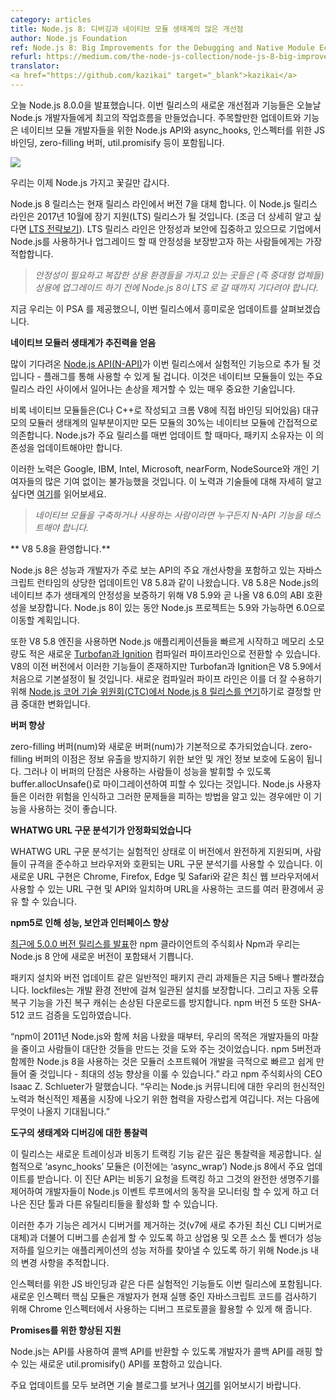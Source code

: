 ```yaml
---
category: articles
title: Node.js 8: 디버깅과 네이티브 모듈 생태계의 많은 개선점
author: Node.js Foundation
ref: Node.js 8: Big Improvements for the Debugging and Native Module Ecosystem
refurl: https://medium.com/the-node-js-collection/node-js-8-big-improvements-for-the-debugging-and-native-module-ecosystem-58454861f2fc
translator:
<a href="https://github.com/kazikai" target="_blank">kazikai</a>
---
```

<!--
We are excited to announce Node.js 8.0.0 today. The new improvements and features of this release create the best workflow for Node.js developers to date. Highlighted updates and features include adding Node.js API for native module developers, async_hooks, JS bindings for the inspector, zero-filling Buffers, util.promisify and more.
-->
오늘 Node.js 8.0.0을 발표했습니다. 이번 릴리스의 새로운 개선점과 기능들은 오늘날 Node.js 개발자들에게 최고의 작업흐름을 만들었습니다.
주목할만한 업데이트와 기능은 네이티브 모듈 개발자들을 위한 Node.js API와 async_hooks, 인스펙터를 위한 JS 바인딩, zero-filling 버퍼, util.promisify 등이 포함됩니다.

![](https://cdn-images-1.medium.com/max/800/1*6-_PzFOl9FRNZPn-LEOi4Q.jpeg)

<!--Throwing confetti now that we have Node.js 8!-->
우리는 이제 Node.js 가지고 꽃길만 갑시다.

<!--
The Node.js 8 release, replaces version 7 in our current release line. The Node.js release line will become a Node.js Long Term Support (LTS) release in October 2017 (more details on [LTS strategy here](https://github.com/nodejs/LTS)). The LTS release line is focused on stability and security and is best for those who want guaranteed stability when they upgrade and/or are using Node.js in the enterprise.
-->
Node.js 8 릴리스는 현재 릴리스 라인에서 버전 7을 대체 합니다.
이 Node.js 릴리스 라인은 2017년 10월에 장기 지원(LTS) 릴리스가 될 것입니다. (조금 더 상세히 알고 싶다면 [LTS 전략보기](https://github.com/nodejs/LTS)). LTS 릴리스 라인은 안정성과 보안에 집중하고 있으므로 기업에서 Node.js를 사용하거나 업그레이드 할 때 안정성을 보장받고자 하는 사람들에게는 가장 적합합니다.

<!--
> _Those who need stability and have complex production environments (i.e. medium and large enterprises) should wait until Node.js 8 goes into LTS before upgrading it for production._
-->
> _안정성이 필요하고 복잡한 상용 환경들을 가지고 있는 곳들은 (즉 중대형 업체들) 상용에 업그레이드 하기 전에 Node.js 8이 LTS 로 갈 때까지 기다려야 합니다._

<!--
Now that we’ve provided this PSA, let’s dive into the interesting updates in this release.
-->
지금 우리는 이 PSA 를 제공했으니, 이번 릴리스에서 흥미로운 업데이트를 살펴보겠습니다.

<!--
**Native Modular Ecosystem Gets a Boost**
-->
**네이티브 모듈러 생태계가 추진력을 얻음**

<!--
The much awaited[Node.js API (N-API)](https://medium.com/the-node-js-collection/ibm-intel-microsoft-mozilla-and-nodesource-join-forces-on-node-js-48e21ffb697d) will be added as an experimental feature to this release — it will be behind a flag. This is an incredibly important technology as it will eliminate breakage that happens between major releases lines with native modules.
-->
많이 기다려온 [Node.js API(N-API)](https://medium.com/the-node-js-collection/ibm-intel-microsoft-mozilla-and-nodesource-join-forces-on-node-js-48e21ffb697d)가 이번 릴리스에서 실험적인 기능으로 추가 될 것입니다 - 플래그를 통해 사용할 수 있게 될 겁니다. 이것은 네이티브 모듈들이 있는 주요 릴리스 라인 사이에서 일어나는 손상을 제거할 수 있는 매우 중요한 기술입니다.

<!--
Although native modules (modules written in C or C++ and directly bound to the Chrome V8) are a small portion of the massive modular ecosystem, 30 percent of all modules rely indirectly on native modules. Every time Node.js has a major release update, package maintainers have to update these dependencies.
-->
비록 네이티브 모듈들은(C나 C++로 작성되고 크롬 V8에 직접 바인딩 되어있음) 대규모의 모듈러 생태계의 일부분이지만 모든 모듈의 30%는 네이티브 모듈에 간접적으로 의존합니다. Node.js가 주요 릴리스를 매번 업데이트 할 때마다, 패키지 소유자는 이 의존성을 업데이트해야만 합니다.

<!--
These efforts would not be possible without significant contributions from Google, IBM, Intel, Microsoft, nearForm, NodeSource and individual contributors. Read the full details around these efforts and this technology [here](https://medium.com/@nodejs/n-api-next-generation-node-js-apis-for-native-modules-169af5235b06).
-->
이러한 노력은 Google, IBM, Intel, Microsoft, nearForm, NodeSource와 개인 기여자들의 많은 기여 없이는 불가능했을 것입니다. 이 노력과 기술들에 대해 자세히 알고 싶다면 [여기](https://medium.com/@nodejs/n-api-next-generation-node-js-apis-for-native-modules-169af5235b06)를 읽어보세요.

<!--
> _Anyone who builds or uses native modules should test out the N-API feature._
-->
> _네이티브 모듈을 구축하거나 사용하는 사람이라면 누구든지 N-API 기능을 테스트해야 합니다._

<!--
**Welcome, V8 5.8**
-->
** V8 5.8을 환영합니다.**

<!--
Node.js 8 ships with V8 5.8, a significant update to the JavaScript runtime that includes major improvements in performance and developer facing APIs. V8 5.8 is guaranteed to have forwards ABI compatibility with V8 5.9 and the upcoming V8 6.0, which will help ensure stability of the Node.js native addon ecosystem. During Node.js 8’s lifetime, the Node.js Project plans to move to 5.9 and possibly 6.0.
-->
Node.js 8은 성능과 개발자가 주로 보는 API의 주요 개선사항을 포함하고 있는 자바스크립트 런타임의 상당한 업데이트인 V8 5.8과 같이 나왔습니다. V8 5.8은 Node.js의 네이티브 추가 생태계의 안정성을 보증하기 위해 V8 5.9와 곧 나올 V8 6.0의 ABI 호환성을 보장합니다. Node.js 8이 있는 동안 Node.js 프로젝트는 5.9와 가능하면 6.0으로 이동할 계획입니다.

<!--
The V8 5.8 engine also helps set up a pending transition to the new [Turbofan and Ignition](https://v8project.blogspot.com/2017/05/launching-ignition-and-turbofan.html) compiler pipeline, which leads to lower memory consumption and faster startup across Node.js applications. Although this has existed in previous versions of V8, TurboFan and Ignition will be enabled by default for the first time in V8 5.9\. The new compiler pipeline represents such a significant change that the [Node.js Core Technical Committee (CTC) chose to postpone](https://medium.com/the-node-js-collection/node-js-8-0-0-has-been-delayed-and-will-ship-on-or-around-may-30th-cd38ba96980d) the Node.js 8 release in order to better accommodate it.
-->
또한 V8 5.8 엔진을 사용하면 Node.js 애플리케이션들을 빠르게 시작하고 메모리 소모량도 적은 새로운 [Turbofan과 Ignition](https://v8project.blogspot.com/2017/05/launching-ignition-and-turbofan.html) 컴파일러 파이프라인으로 전환할 수 있습니다. V8의 이전 버전에서 이러한 기능들이 존재하지만 Turbofan과 Ignition은 V8 5.9에서 처음으로 기본설정이 될 것입니다. 새로운 컴파일러 파이프 라인은 이를 더 잘 수용하기 위해 [Node.js 코어 기술 위원회(CTC)에서 Node.js 8 릴리스를 연기](https://medium.com/the-node-js-collection/node-js-8-0-0-has-been-delayed-and-will-ship-on-or-around-may-30th-cd38ba96980d)하기로 결정할 만큼 중대한 변화입니다.

<!--
**Buffer Improvements**
-->
**버퍼 향상**

<!--
The zero-filling Buffer (num) and a new Buffer (num) are added by default. The benefit of the zero-filling Buffer helps with security and privacy to prevent information leaks. However, the downside with this buffer is that folks using it will take performance hits, but this can be avoided by migrating to buffer.allocUnsafe(). It is suggested that Node.js users only use this function, if they are aware of the risks and know how to avoid those problems.
-->
zero-filling 버퍼(num)와 새로운 버퍼(num)가 기본적으로 추가되었습니다. zero-filling 버퍼의 이점은 정보 유출을 방지하기 위한 보안 및 개인 정보 보호에 도움이 됩니다. 그러나 이 버퍼의 단점은 사용하는 사람들이 성능을 발휘할 수 있도록 buffer.allocUnsafe()로 마이그레이션하여 피할 수 있다는 것입니다. Node.js 사용자들은 이러한 위험을 인식하고 그러한 문제들을 피하는 방법을 알고 있는 경우에만 이 기능을 사용하는 것이 좋습니다.

<!--
**WHATWG URL Parser is Now Stable**
-->
**WHATWG URL 구문 분석기가 안정화되었습니다**

<!--
WHATWG URL parser goes from experimental status to fully supported in this version, allowing people to use a URL parser that is compliant to the spec and more compatible with the browser. This new URL implementation matches the URL implementation and API available in modern web browsers like Chrome, Firefox, Edge and Safari, allowing code using URLs to be shared across environments.
-->
WHATWG URL 구문 분석기는 실험적인 상태로 이 버전에서 완전하게 지원되며, 사람들이 규격을 준수하고 브라우저와 호환되는 URL 구문 분석기를 사용할 수 있습니다. 이 새로운 URL 구현은 Chrome, Firefox, Edge 및 Safari와 같은 최신 웹 브라우저에서 사용할 수 있는 URL 구현 및 API와 일치하며 URL을 사용하는 코드를 여러 환경에서 공유 할 수 있습니다.

<!--
**Performance, Security and Interface Boost in npm@5**
-->
**npm5로 인해 성능, 보안과 인터페이스 향상**

<!--
Npm, Inc. [recently announced the release of version 5.0.0](https://medium.com/npm-inc/npm-5-is-now-latest-d674e9e3b0ec) of the npm client and we are happy to include this new version within Node.js 8.
-->
[최근에 5.0.0 버전 릴리스를 발표](https://medium.com/npm-inc/npm-5-is-now-latest-d674e9e3b0ec)한 npm 클라이언트의 주식회사 Npm과 우리는 Node.js 8 안에 새로운 버전이 포함돼서 기쁩니다.

<!--
Common package management tasks such as package installation and version updates are now up to five times faster; lockfiles ensure consistent installations across development environments; and a self-healing cache with automatic error recovery protects against corrupted downloads. npm@5 also introduces SHA-512 code verification.
-->
패키지 설치와 버전 업데이트 같은 일반적인 패키지 관리 과제들은 지금 5배나 빨라졌습니다. lockfiles는 개발 환경 전반에 걸쳐 일관된 설치를 보장합니다. 그리고 자동 오류 복구 기능을 가진 복구 캐쉬는 손상된 다운로드를 방지합니다. npm 버전 5 또한 SHA-512 코드 검증을 도입하였습니다.

<!--
“Since npm first shipped with Node.js in 2011, our mission has been to reduce friction for Node.js developers and help people build amazing things. Using Node.js 8 with npm@5 will make modular software development dramatically faster and easier — it’s the largest performance improvement ever,” said Isaac Z. Schlueter, CEO of npm, Inc. “We’re proud of our commitment to the Node.js community, and collaboration to bring innovative products to market. I’m excited to see what comes next.”
-->
“npm이 2011년 Node.js와 함께 처음 나왔을 때부터, 우리의 목적은 개발자들의 마찰을 줄이고 사람들이 대단한 것들을 만드는 것을 도와 주는 것이었습니다. npm 5버전과 함께한 Node.js 8을 사용하는 것은 모듈러 소프트웨어 개발을 극적으로 빠르고 쉽게 만들어 줄 것입니다 - 최대의 성능 향상을 이룰 수 있습니다.” 라고 npm 주식회사의 CEO Isaac Z. Schlueter가 말했습니다. “우리는 Node.js 커뮤니티에 대한 우리의 헌신적인 노력과 혁신적인 제품을 시장에 나오기 위한 협력을 자랑스럽게 여깁니다. 저는 다음에 무엇이 나올지 기대됩니다.”

<!--
**Insights to the Tooling Ecosystem and Debugging**
-->
**도구의 생태계와 디버깅에 대한 통찰력**

<!--
This release line will provide deep insight via the new tracing and async tracking features. The experimental ‘async_hooks’ module (formerly ‘async_wrap’) received a major update in Node.js 8\. This diagnostics API allows developers to monitor the operation of the Node.js event loop, tracking asynchronous request and handles through their complete lifecycle and enabling better diagnostic tools and other utilities.
-->
이 릴리스는 새로운 트레이싱과 비동기 트랙킹 기능 같은 깊은 통찰력을 제공합니다. 실험적으로 ‘async_hooks’ 모듈은 (이전에는 ‘async_wrap’) Node.js 8에서 주요 업데이트를 받습니다. 이
진단 API는 비동기 요청을 트랙킹 하고 그것의 완전한 생명주기를 제어하여 개발자들이 Node.js 이벤트 루프에서의 동작을 모니터링 할 수 있게 하고 더 나은 진단 툴과 다른 유틸리티들을 활성화 할 수 있습니다.

<!--
These additions, along with the removal of the legacy debugger (which is replaced by the newer CLI debugger that landed in v7) make it easier to debug and track changes within Node.js, allowing commercial and open source tooling vendors to pinpoint performance degradation in Node.js applications.
-->
이러한 추가 기능은 레거시 디버거를 제거하는 것(v7에 새로 추가된 최신 CLI 디버거로 대체)과 더불어 디버그를 손쉽게 할 수 있도록 하고 상업용 및 오픈 소스 툴 벤더가 성능 저하를 일으키는 애플리케이션의 성능 저하를 찾아낼 수 있도록 하기 위해 Node.js 내의 변경 사항을 추적합니다.

<!--
Another experimental feature added to this release includes JS bindings for the inspector. The new inspector core module enables developers to leverage the debug protocol used by the Chrome inspector in order to inspect currently running JavaScript code.
-->
인스펙터를 위한 JS 바인딩과 같은 다른 실험적인 기능들도 이번 릴리스에 포함됩니다. 새로운 인스펙터 핵심 모듈은 개발자가 현재 실행 중인 자바스크립트 코드를 검사하기 위해 Chrome 인스펙터에서 사용하는 디버그 프로토콜을 활용할 수 있게 해 줍니다.

<!--
**Improved Support for Promises**
-->
**Promises를 위한 향상된 지원**

<!--
Node.js includes a new util.promisify() API that allows developers to wrap callback APIs to return Promises with little overhead, using a standard API.
-->
Node.js는 API를 사용하여 콜백 API를 반환할 수 있도록 개발자가 콜백 API를 래핑 할 수 있는 새로운 util.promisify() API를 포함하고 있습니다.

<!--
For all of our major updates, please go to our technical blog and read more [here](https://nodejs.org/en/blog/release/v8.0.0/).
-->
주요 업데이트를 모두 보려면 기술 블로그를 보거나 [여기](https://nodejs.org/en/blog/release/v8.0.0/)를 읽어보시기 바랍니다.
